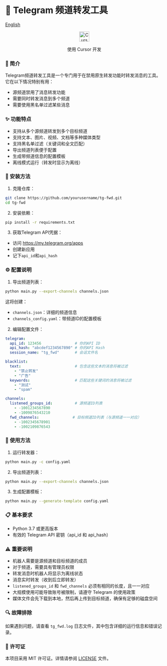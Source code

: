 # 📨 Telegram 频道转发工具

[English](README.md)

<div align="center">
  <img src="https://registry.npmmirror.com/@lobehub/icons-static-svg/1.44.0/files/icons/cursor.svg" alt="Cursor" width="32" height="32" />
  <p>使用 Cursor 开发</p>
</div>

### 🎯 简介
Telegram频道转发工具是一个专门用于在禁用原生转发功能时转发消息的工具。它在以下情况特别有用：
- 源频道禁用了消息转发功能
- 需要同时转发消息到多个频道
- 需要使用黑名单过滤某些消息

### ✨ 功能特点
- 支持从多个源频道转发到多个目标频道
- 支持文本、图片、视频、文档等多种媒体类型
- 支持黑名单过滤（关键词和全文匹配）
- 导出频道列表便于配置
- 生成带频道信息的配置模板
- 离线模式运行（转发时显示为离线）

### 🚀 安装方法
1. 克隆仓库：
```bash
git clone https://github.com/yourusername/tg-fwd.git
cd tg-fwd
```

2. 安装依赖：
```bash
pip install -r requirements.txt
```

3. 获取Telegram API凭据：
- 访问 https://my.telegram.org/apps
- 创建新应用
- 记下`api_id`和`api_hash`

### ⚙️ 配置说明
1. 导出频道列表：
```bash
python main.py --export-channels channels.json
```
这将创建：
- `channels.json`：详细的频道信息
- `channels_config.yaml`：带频道ID的配置模板

2. 编辑配置文件：
```yaml
telegram:
  api_id: 123456               # 你的API ID
  api_hash: "abcdef1234567890" # 你的API Hash
  session_name: "tg_fwd"       # 会话文件名

blacklist:
  text:                        # 包含这些文本的消息将被过滤
    - "禁止转发"
    - "广告"
  keywords:                    # 匹配这些关键词的消息将被过滤
    - "测试"
    - "spam"

channels:
  listened_groups_id:          # 源频道ID列表
    - -1001234567890
    - -1009876543210
  fwd_channels:               # 目标频道ID列表（与源频道一一对应）
    - -1002345678901
    - -1002109876543
```

### 🔧 使用方法
1. 运行转发器：
```bash
python main.py -c config.yaml
```

2. 导出频道列表：
```bash
python main.py --export-channels channels.json
```

3. 生成配置模板：
```bash
python main.py --generate-template config.yaml
```

### 📋 基本要求
- Python 3.7 或更高版本
- 有效的 Telegram API 密钥（api_id 和 api_hash）

### ⚠️ 重要说明
- 机器人需要是源频道和目标频道的成员
- 对于频道，需要具有管理员权限
- 转发消息时机器人将显示为离线状态
- 消息实时转发（收到后立即转发）
- `listened_groups_id` 和 `fwd_channels` 必须有相同的长度，且一一对应
- 大规模使用可能导致账号被限制，请遵守 Telegram 的使用政策
- 媒体文件会先下载到本地，然后再上传到目标频道，确保有足够的磁盘空间

### 🔍 故障排除
如果遇到问题，请查看 `tg_fwd.log` 日志文件，其中包含详细的运行信息和错误记录。

### 📄 许可证
本项目采用 MIT 许可证。详情请参阅 [LICENSE](LICENSE) 文件。 